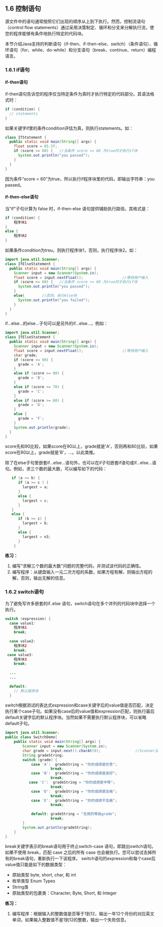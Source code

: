 ## 1.6 控制语句

源文件中的语句通常按照它们出现的顺序从上到下执行。然而，控制流语句（control flow statements）通过采用决策制定、循环和分支来分解执行流，使您的程序能够有条件地执行特定的代码块。

本节介绍Java支持的判断语句（if-then、if-then-else、switch）（条件语句）、循环语句（for、while、do-while）和分支语句（break、continue、return）编程语言。

### 1.6.1 if语句
#### if-then语句

if-then语句告诉您的程序仅当特定条件为真时才执行特定的代码部分。其语法格式时：
```java
if (condition) {
  // statements
}
```
如果关键字if里的条件condition评估为真，则执行statements。如：

```java
class IfStatement {
  public static void main(String[] args) {
    float score = 65.5f;    
    if (score >= 60) {   //当条件 score >= 60 为true时才执行if块
      System.out.println("you passed");
    }    
  }
}
```
因为条件“score < 60”为true，所以执行if程序块里的代码，即输出字符串：you passed。

#### if-then-else语句

当“if”子句计算为 false 时，if-then-else 语句提供辅助执行路径。其格式是：
```java
if (condition) {
    程序块1
}
else {
    程序块2
}
```
如果条件condition为treu，则执行程序块1，否则，执行程序块2。如：
```java
import java.util.Scanner;
class IfElseStatement {
  public static void main(String[] args) {   
    Scanner input = new Scanner(System.in);   
    float score = input.nextFloat();                  //等待用户输入
    if (score >= 60) {   //当条件 score >= 60 为true时才执行if块
      System.out.println("you passed");
    }  
    else{        //否则，执行else块
      System.out.println("you failed");
    }
  }
}
```

if...else...的else...子句可以是另外的if...else...，例如：
```java
import java.util.Scanner;
class IfElseStatement {
  public static void main(String[] args) {   
    Scanner input = new Scanner(System.in);   
    float score = input.nextFloat();                  //等待用户输入
    char grade;                                 
    if (score >= 90) {   
      grade = 'A';
    }  
    else if (score >= 80) {   
      grade = 'B';
    }
    else if (score >= 70) {   
      grade = 'C';
    }
    else if (score >= 60) {   
      grade = 'D';
    }
    else {   
      grade = 'F';
    }
    System.out.println(grade);
  }
}
```
score先和90比较，如果score在90以上，grade就是'A'，否则再和80比较，如果score在80以上，grade就是'B'，...。以此类推。

除了在else子句里嵌套if...else...语句外，也可以在if子句嵌套if语句或if...else...语句。例如，求三个数的最大数，可以编写如下的代码：
```java
   if (a >= b) {     
      if (a >= c ) {
        largest = a;
      }
      else {
        largest = c;
      }
   } 
   else {      
      if (b >= c) {
        largest = b;
      }
      else {
        largest = n3;
      }
    }
```


**练习：**
1. 编写“求解三个数的最大数"问题的完整代码，并测试该代码的正确性。
2. 编写程序：从键盘输入一元二次方程的系数，如果方程有解，则输出方程的解，否则，输出无解的信息。

### 1.6.2  switch语句
为了避免写许多嵌套的if..else 语句，switch语句在多个并列的代码块中选择一个执行。
```java
switch (expression) {
  case value1:
    程序块1
    break;
  
  case value2:
    程序块2
    break;
 case value3:
    程序块3
    break;
  
  ...
  ...
  
  default:
    // 默认程序块
  }
```
switch根据测试的表达式expression和case关键字后的value值是否匹配，决定执行某个case子句。如果没有case后的value值和expression匹配，则执行最后default关键字后的默认程序块。当然如果不需要执行默认程序块，可以省略default子句。
```java
import java.util.Scanner;
public class SwitchDemo{
    public static void main(String[] args) {
        Scanner input = new Scanner(System.in);   
        char grade = input.next().charAt(0);                //Scanner没有nextChar()方法，这里用String的CharAt()得到输入字符串的第一个字符。     
        String gradeString;
        switch (grade) {
            case 'A':  gradeString = "你的成绩是优秀";
                     break;
            case 'B':  gradeString = "你的成绩是良好";
                     break;
           case 'C':  gradeString = "你的成绩是中等";
                     break;
            case 'D':  gradeString = "你的成绩是及格";
                     break;
            case 'E':  gradeString = "你的成绩不及格";
                     break;
        
            default: gradeString = "无效的等级grade";
                     break;
        }
        System.out.println(gradeString);
    }
}
```
break关键字表示的break语句用于终止switch-case 语句，即跳出switch语句。如果不使用 break，匹配 case 之后的所有 case 也会被执行。您可以尝试去掉所有的break语句，重新执行一下该程序。
switch语句的expression和每个case后value值只能是如下的数据类型： 
 - 原始类型 byte, short, char, 和 int
 - 枚举类型 Enum Types
 - String类
 - 原始类型的包裹类：Character, Byte, Short, 和 Integer
 
 **练习：**
 
  1. 编写程序：根据输入的整数值是否等于1到12，输出一年12个月份的对应英文单词，如果输入整数值不是1到12的整数，输出一个失败信息。
 
 




